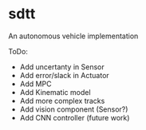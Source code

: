 # sdtt
An autonomous vehicle implementation

ToDo:
- Add uncertanty in Sensor
- Add error/slack in Actuator
- Add MPC
- Add Kinematic model
- Add more complex tracks
- Add vision component (Sensor?)
- Add CNN controller (future work)
